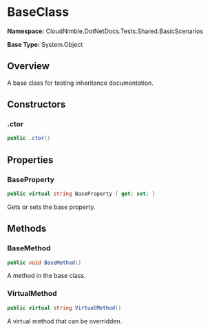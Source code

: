 # BaseClass

**Namespace:** CloudNimble.DotNetDocs.Tests.Shared.BasicScenarios

**Base Type:** System.Object

## Overview

A base class for testing inheritance documentation.

## Constructors

### .ctor

```csharp
public .ctor()
```

## Properties

### BaseProperty

```csharp
public virtual string BaseProperty { get; set; }
```

Gets or sets the base property.

## Methods

### BaseMethod

```csharp
public void BaseMethod()
```

A method in the base class.

### VirtualMethod

```csharp
public virtual string VirtualMethod()
```

A virtual method that can be overridden.

